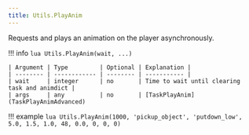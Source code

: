 ```yaml
---
title: Utils.PlayAnim
---
```

Requests and plays an animation on the player asynchronously.

!!! info
	```lua
	Utils.PlayAnim(wait, ...)
	```
	
	| Argument | Type         | Optional | Explanation |
	| -------- | ------------ | -------- | ----------- |
	| wait     | integer      | no       | Time to wait until clearing task and animdict |
	| args     | any          | no       | [TaskPlayAnim](TaskPlayAnimAdvanced)

!!! example
	```lua
	Utils.PlayAnim(1000, 'pickup_object', 'putdown_low', 5.0, 1.5, 1.0, 48, 0.0, 0, 0, 0)
	```